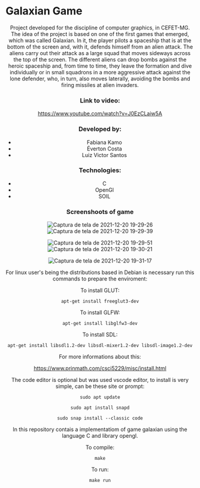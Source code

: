 # Galaxian Game

<center>Project developed for the discipline of computer graphics, in CEFET-MG. The idea of ​​the project is based on one of the first games that emerged, which was called Galaxian. In it, the player pilots a spaceship that is at the bottom of the screen and, with it, defends himself from an alien attack. The aliens carry out their attack as a large squad that moves sideways across the top of the screen. The different aliens can drop bombs against the heroic spaceship and, from time to time, they leave the formation and dive individually or in small squadrons in a more aggressive attack against the lone defender, who, in turn, also moves laterally, avoiding the bombs and firing missiles at alien invaders.<center>
 
### Link to video:

 https://www.youtube.com/watch?v=J0EzCLaiw5A
 
### Developed by:
- Fabiana Kamo
- Éverton Costa
- Luiz Victor Santos

### Technologies:
- C
- OpenGl
- SOIL
  
### Screenshoots of game

![Captura de tela de 2021-12-20 19-29-26](https://user-images.githubusercontent.com/59936665/146842196-84fe16e1-0516-451f-b681-9c7980c5fc86.png) ![Captura de tela de 2021-12-20 19-29-39](https://user-images.githubusercontent.com/59936665/146842212-026418d2-b459-48ff-ab86-9ba21457a534.png)


![Captura de tela de 2021-12-20 19-29-51](https://user-images.githubusercontent.com/59936665/146842244-90fc97d6-35ed-4c46-a2ac-72f49567a3de.png) ![Captura de tela de 2021-12-20 19-30-21](https://user-images.githubusercontent.com/59936665/146842265-45d3f449-b49d-41fe-8fe3-cb394ee72c6d.png)


![Captura de tela de 2021-12-20 19-31-17](https://user-images.githubusercontent.com/59936665/146842270-e8b850a7-213c-449f-aeb8-143c4f2fcaf9.png)


For linux user's being the distributions based in Debian is necessary run this commands to prepare the enviroment:

To install GLUT:

```
apt-get install freeglut3-dev
```

To install GLFW:

```
apt-get install libglfw3-dev
```

To install SDL:

```
apt-get install libsdl1.2-dev libsdl-mixer1.2-dev libsdl-image1.2-dev
```

For more informations about this:

<https://www.prinmath.com/csci5229/misc/install.html>



The code editor is optional but was used vscode editor, to install is very simple, can be these site or prompt:

```
sudo apt update
```
```
sudo apt install snapd
```
```
sudo snap install --classic code
```



In this repository contais a implementatiom of game galaxian using the language C and library opengl.

To compile:

```
make
```

To run:

```
make run
```


